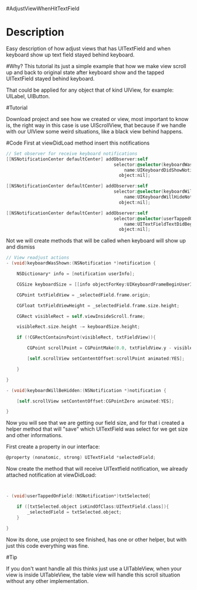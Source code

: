 #AdjustViewWhenHitTextField

# Description
Easy description of how adjust views that has UITextField and when keyboard show up text field stayed behind keyboard.

#Why?
This tutorial its just a simple example that how we make view scroll up and back to original state after keyboard show and the tapped UITextField stayed behind keyboard.

That could be applied for any object that of kind UIView, for example: UILabel, UIButton.

#Tutorial

Download project and see how we created or view, most important to know is, the right way in this case is use UIScrollView, that because if we handle with our UIView some weird situations, like a black view behind happens.   

#Code
First at viewDidLoad method insert this notifications

```objective-c
// Set observer for receive keyboard notifications
[[NSNotificationCenter defaultCenter] addObserver:self
                                         selector:@selector(keyboardWasShown:)
                                             name:UIKeyboardDidShowNotification
                                           object:nil];

[[NSNotificationCenter defaultCenter] addObserver:self
                                         selector:@selector(keyboardWillBeHidden:)
                                             name:UIKeyboardWillHideNotification
                                           object:nil];

[[NSNotificationCenter defaultCenter] addObserver:self
                                         selector:@selector(userTappedOnField:)
                                             name:UITextFieldTextDidBeginEditingNotification
                                           object:nil];
```

Not we will create methods that will be called when keyboard will show up and dismiss

```objective-c
// View readjust actions
- (void)keyboardWasShown:(NSNotification *)notification {

    NSDictionary* info = [notification userInfo];

    CGSize keyboardSize = [[info objectForKey:UIKeyboardFrameBeginUserInfoKey] CGRectValue].size;

    CGPoint txtFieldView = _selectedField.frame.origin;

    CGFloat txtFieldViewHeight = _selectedField.frame.size.height;

    CGRect visibleRect = self.viewInsideScroll.frame;

    visibleRect.size.height -= keyboardSize.height;

    if (!CGRectContainsPoint(visibleRect, txtFieldView)){

        CGPoint scrollPoint = CGPointMake(0.0, txtFieldView.y - visibleRect.size.height + (txtFieldViewHeight * 1.5));

        [self.scrollView setContentOffset:scrollPoint animated:YES];

    }

}

- (void)keyboardWillBeHidden:(NSNotification *)notification {

    [self.scrollView setContentOffset:CGPointZero animated:YES];

}
```

Now you will see that we are getting our field size, and for that i created a helper method that will "save" which UITextField was select for we get size and other informations.

First create a property in our interface:
```objective-c
@property (nonatomic, strong) UITextField *selectedField;
```

Now create the method that will receive UITextfield notification, we already attached notification at viewDidLoad:
```objective-c


- (void)userTappedOnField:(NSNotification*)txtSelected{

    if ([txtSelected.object isKindOfClass:UITextField.class]){
        _selectedField = txtSelected.object;
    }

}

```

Now its done, use project to see finished, has one or other helper, but with just this code everything was fine.

#Tip

If you don't want handle all this thinks just use a UITableView, when your view is inside UITableView, the table view will handle this scroll situation without any other implementation.
